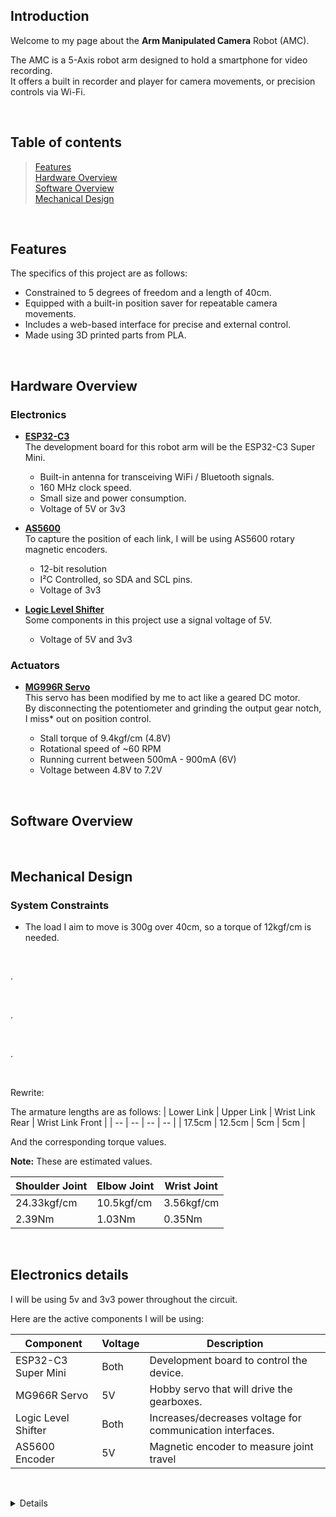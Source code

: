 ## Introduction
Welcome to my page about the **Arm Manipulated Camera** Robot (AMC).

The AMC is a 5-Axis robot arm designed to hold a smartphone for video recording.\
It offers a built in recorder and player for camera movements, or precision controls via Wi-Fi.

&nbsp;
## Table of contents
> [Features](#features)\
[Hardware Overview](#hardware)\
[Software Overview](#software)\
[Mechanical Design](#mechanical)

&nbsp;
<a name="features"/>

## Features
The specifics of this project are as follows:
- Constrained to 5 degrees of freedom and a length of 40cm.
- Equipped with a built-in position saver for repeatable camera movements.
- Includes a web-based interface for precise and external control.
- Made using 3D printed parts from PLA.

&nbsp;
<a name="hardware"/>

## Hardware Overview
### Electronics
- <ins>**ESP32-C3**</ins>\
   The development board for this robot arm will be the ESP32-C3 Super Mini.
  
   - Built-in antenna for transceiving WiFi / Bluetooth signals.
   - 160 MHz clock speed.
   - Small size and power consumption.
   - Voltage of 5V or 3v3

- <ins>**AS5600**</ins>\
   To capture the position of each link, I will be using AS5600 rotary magnetic encoders.

   - 12-bit resolution
   - I²C Controlled, so SDA and SCL pins.
   - Voltage of 3v3
 
- <ins>**Logic Level Shifter**</ins>\
   Some components in this project use a signal voltage of 5V.
  
   - Voltage of 5V and 3v3
### Actuators
- <ins>**MG996R Servo**</ins>\
  This servo has been modified by me to act like a geared DC motor.\
  By disconnecting the potentiometer and grinding the output gear notch, I miss* out on position control.
  
  - Stall torque of 9.4kgf/cm (4.8V)
  - Rotational speed of ~60 RPM
  - Running current between 500mA - 900mA (6V)
  - Voltage between 4.8V to 7.2V

&nbsp;
<a name="software"/>

## Software Overview


&nbsp;
<a name="mechanical"/>

## Mechanical Design
### System Constraints
- The load I aim to move is 300g over 40cm, so a torque of 12kgf/cm is needed.


&nbsp;

.

&nbsp;

.

&nbsp;

.

&nbsp;

Rewrite:

The armature lengths are as follows:
| Lower Link | Upper Link | Wrist Link Rear | Wrist Link Front | 
| -- | -- | -- | -- |
| 17.5cm | 12.5cm | 5cm | 5cm |

And the corresponding torque values.

**Note:** These are estimated values.

| Shoulder Joint | Elbow Joint | Wrist Joint | 
| -- | -- | -- |
| 24.33kgf/cm | 10.5kgf/cm | 3.56kgf/cm |
| 2.39Nm | 1.03Nm | 0.35Nm |

&nbsp;
## Electronics details

I will be using 5v and 3v3 power throughout the circuit.

Here are the active components I will be using:

| Component | Voltage | Description |
| -- | -- | -- |
| ESP32-C3 Super Mini | Both | Development board to control the device. |
| MG966R Servo | 5V | Hobby servo that will drive the gearboxes. |
| Logic Level Shifter | Both | Increases/decreases voltage for communication interfaces. |
| AS5600 Encoder | 5V | Magnetic encoder to measure joint travel |


&nbsp;
<details>
<summary>Tips for collapsed sections</summary>

You can add a header
---
Some test things

```ruby
   puts "Hello World"
```
</details>
